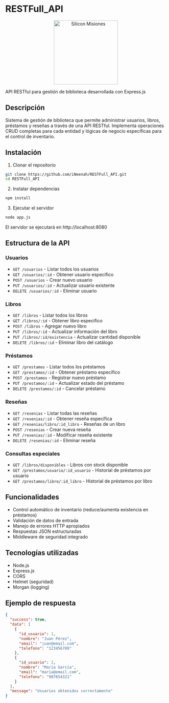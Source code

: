 # RESTFull_API

<div align="center">
  <img src="https://siliconmisiones.gob.ar/wp-content/uploads/2025/06/simi-.svg" alt="Silicon Misiones" width="200"/>
</div>

API RESTful para gestión de biblioteca desarrollada con Express.js

## Descripción

Sistema de gestión de biblioteca que permite administrar usuarios, libros, préstamos y reseñas a través de una API RESTful. Implementa operaciones CRUD completas para cada entidad y lógicas de negocio específicas para el control de inventario.

## Instalación

1. Clonar el repositorio
```bash
git clone https://github.com/iNeenah/RESTFull_API.git
cd RESTFull_API
```

2. Instalar dependencias
```bash
npm install
```

3. Ejecutar el servidor
```bash
node app.js
```

El servidor se ejecutará en http://localhost:8080

## Estructura de la API

### Usuarios
- `GET /usuarios` - Listar todos los usuarios
- `GET /usuarios/:id` - Obtener usuario específico
- `POST /usuarios` - Crear nuevo usuario
- `PUT /usuarios/:id` - Actualizar usuario existente
- `DELETE /usuarios/:id` - Eliminar usuario

### Libros
- `GET /libros` - Listar todos los libros
- `GET /libros/:id` - Obtener libro específico
- `POST /libros` - Agregar nuevo libro
- `PUT /libros/:id` - Actualizar información del libro
- `PUT /libros/:id/existencia` - Actualizar cantidad disponible
- `DELETE /libros/:id` - Eliminar libro del catálogo

### Préstamos
- `GET /prestamos` - Listar todos los préstamos
- `GET /prestamos/:id` - Obtener préstamo específico
- `POST /prestamos` - Registrar nuevo préstamo
- `PUT /prestamos/:id` - Actualizar estado del préstamo
- `DELETE /prestamos/:id` - Cancelar préstamo

### Reseñas
- `GET /resenias` - Listar todas las reseñas
- `GET /resenias/:id` - Obtener reseña específica
- `GET /resenias/libro/:id_libro` - Reseñas de un libro
- `POST /resenias` - Crear nueva reseña
- `PUT /resenias/:id` - Modificar reseña existente
- `DELETE /resenias/:id` - Eliminar reseña

### Consultas especiales
- `GET /libros/disponibles` - Libros con stock disponible
- `GET /prestamos/usuario/:id_usuario` - Historial de préstamos por usuario
- `GET /prestamos/libro/:id_libro` - Historial de préstamos por libro

## Funcionalidades

- Control automático de inventario (reduce/aumenta existencia en préstamos)
- Validación de datos de entrada
- Manejo de errores HTTP apropiados
- Respuestas JSON estructuradas
- Middleware de seguridad integrado



## Tecnologías utilizadas

- Node.js
- Express.js
- CORS
- Helmet (seguridad)
- Morgan (logging)

## Ejemplo de respuesta

```json
{
  "success": true,
  "data": [
    {
      "id_usuario": 1,
      "nombre": "Juan Pérez",
      "email": "juan@email.com",
      "telefono": "123456789"
    },
    {
      "id_usuario": 2,
      "nombre": "María García",
      "email": "maria@email.com",
      "telefono": "987654321"
    }
  ],
  "message": "Usuarios obtenidos correctamente"
}
```